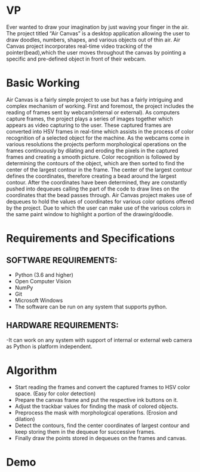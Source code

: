 # VP
 
Ever wanted to draw your imagination by just waving your finger in the air. The project titled “Air Canvas” is a desktop application allowing the user to draw doodles,  numbers, shapes, and various objects out of thin air.
Air Canvas project incorporates real-time video tracking of the pointer(bead),which the user moves throughout the canvas by pointing a specific and pre-defined object in front of their webcam.

# Basic Working

 Air Canvas is a fairly simple project to use but has a fairly intriguing and complex mechanism of working. First and foremost, the project includes the reading of frames sent by webcam(internal or external). As computers capture frames, the project plays a series of images together which appears as video capturing to the user.
These captured frames are converted into HSV frames in real-time which assists in the process of color recognition of a selected object for the machine. As the webcams come in various resolutions the projects perform morphological operations on the frames continuously by dilating and eroding the pixels in the captured frames and creating a smooth picture.
Color recognition is followed by determining the contours of the object, which are then sorted to find the center of the largest contour in the frame. The center of the largest contour defines the coordinates, therefore creating a bead around the largest contour.
After the coordinates have been determined, they are constantly pushed into dequeues calling the part of the code to draw lines on the coordinates that the bead passes through.
Air Canvas project makes use of dequeues to hold the values of coordinates for various color options offered by the project. Due to which the user can make use of the various colors in the same paint window to highlight a portion of the drawing/doodle.

# Requirements and Specifications

## SOFTWARE REQUIREMENTS:

-	Python    (3.6	and	higher)
-	Open Computer Vision
-	NumPy
-	Git
-	Microsoft Windows
-	The  software  can  be  run  on  any  system  that  supports  python.

## HARDWARE REQUIREMENTS:

-It  can  work  on  any  system  with  support  of  internal  or  external  web  camera  as  Python  is  platform  independent.


# Algorithm

*	Start reading the frames and convert the captured frames to HSV color space. (Easy for color detection)
*	Prepare the canvas frame and put the respective ink buttons on it. 
*	Adjust the trackbar values for finding the mask of colored objects.
*	Preprocess the mask with morphological operations. (Erosion and dilation)
*	Detect the contours, find the center coordinates of largest contour and keep storing them in the dequeue for successive frames.
*	Finally draw the points stored in dequeues on the frames and canvas.

# Demo


